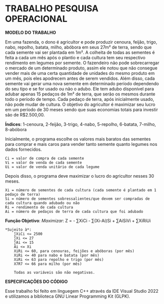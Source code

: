 # TRABALHO PESQUISA OPERACIONAL

**MODELO DO TRABALHO**

Em uma fazenda, o dono é agricultor e pode produzir cenoura, feijão, trigo, nabo, repolho, batata, milho, 
abóbora em seus 27m² de terra, sendo que cada semente vai ser plantada em 1m². A colheita de todas as 
sementes é feita a cada um mês após o plantio e cada cultura tem seu respectivo rendimento em legumes 
por semente. O fazendeiro não pode sobrecarregar o mercado de um determinado produto, assim ele notou 
que não consegue vender mais de uma certa quantidade de unidades do mesmo produto em um mês, pois eles 
apodrecem antes de serem vendidos. Além disso, cada semente vai gerar uma nova semente em determinado 
período dependendo do seu tipo e se for usado ou não o adubo. Ele tem adubo disponível para adubar 
apenas 15 pedaços de 1m² de terra, que serão os mesmos durante todo o período de tempo. Cada pedaço de 
terra, após inicialmente usado, não pode mudar de cultura. O objetivo do agricultor é maximizar seu lucro 
em um período de 30 meses sendo que suas economias totais para investir são de R$2.500,00.

**Índices**: 1-cenoura, 2-feijão, 3-trigo, 4-nabo, 5-repolho, 6-batata, 7-milho, 8-abóbora

Inicialmente, o programa escolhe os valores mais baratos das sementes para comprar e mais caros para 
vender tanto semente quanto legumes nos dados fornecidos.

	Ci = valor de compra de cada semente
	Vi = valor de venda de cada semente
	Ui = valor de venda unitário de cada legume

Depois disso, o programa deve maximizar o lucro do agricultor nesses 30 meses.

	Xi = número de sementes de cada cultura (cada semente é plantado em 1 pedaço de terra)
	Si = número de sementes sobressalientes/que devem ser compradas de cada cultura quando adubado ou não
	Ri = rendimento de cada cultura
	Ai = número de pedaços de terra de cada cultura que foi adubado

**Função Objetivo**:
	*Maximizar*: Z = - ∑XiCi - ∑(Xi-Ai)Si + ∑AiSiVi + ∑XiRiUi

	*Sujeito à*:
		∑XiCi <= 2500
		∑Xi <= 27
		∑Ai <= 15
		Ai <= Xi
		XiRi <= 60, para cenouras, feijões e abóboras (por mês)
		XiRi <= 40 para nabo e batata (por mês)
		XiRi <= 63 para repolho e trigo (por mês)
		X7R7 <= 66 para milho (por mês)

		Todas as variáveis são não negativas.

**ESPECIFICAÇÕES DO CÓDIGO**

Esse trabalho foi feito em linguegem C++ através da IDE Visual Studio 2022 e utilizamos a biblioteca 
GNU Linear Programming Kit (GLPK).